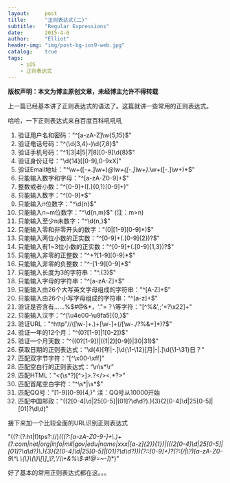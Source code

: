 ```yaml
---
layout:     post
title:      "正则表达式(二)"
subtitle:   "Regular Expressions"
date:       2015-4-6
author:     "Elliot"
header-img: "img/post-bg-ios9-web.jpg"
catalog:    true
tags:
    - iOS
    - 正则表达式
---
```


**版权声明：本文为博主原创文章，未经博主允许不得转载**

上一篇已经基本讲了正则表达式的语法了。这篇就讲一些常用的正则表达式。

哈哈，一下正则表达式来自百度百科吼吼吼

1. 验证用户名和密码："^[a-zA-Z]\w{5,15}$"
2. 验证电话号码："^(\\d{3,4}-)\\d{7,8}$"
3. 验证手机号码："^1[3|4|5|7|8][0-9]\\d{8}$"
4. 验证身份证号："\\d{14}[[0-9],0-9xX]"
5. 验证Email地址："^\\w+([-+.]\\w+)*@\\w+([-.]\\w+)*\.\\w+([-.]\\w+)*$"
6. 只能输入数字和字母："^[a-zA-Z0-9]+$"
7. 整数或者小数："^[0-9]+([.]{0,1}[0-9]+)"
8. 只能输入数字："^[0-9]*$"
9. 只能输入n位数字："^\\d{n}$"
10. 只能输入n~m位数字："^\\d{n,m}$"   (注：m>n)
11. 只能输入至少n未数字："^\\d{n,}$"
12. 只能输入零和非零开头的数字："(0|[1-9][0-9]*)$"
13. 只能输入两位小数的正实数："^[0-9]+(.[0-9]{2})?$"
14. 只能输入有1~3位小数的正实数："^[0-9]+(.[0-9]{1,3})?$"
15. 只能输入非零的正整数："^\+?[1-9][0-9]*$"
16. 只能输入非零的负整数："^\-[1-9][0-9]*$"
17. 只能输入长度为3的字符串："^.{3}$"
18. 只能输入字母的字符串："^[a-zA-Z]+$"
19. 只能输入由26个大写英文字母组成的字符串："^[A-Z]+$"
20. 只能输入由26个小写字母组成的字符串："^[a-z]+$"
21. 验证是否含有……%$#@&*，'."=？\等字符："[^%&',;'=?\x22]+"
22. 只能输入汉字："^[\u4e00-\u9fa5]{0,}$"
23. 验证URL："^http"//([\\w-]+\.)+[\\w-]+(/[\\w-./?%&=]*)?$"
24. 验证一年的12个月："^(0?[1-9]|1[0-2])$"
25. 验证一个月天数："^((0?[1-9])|((1|2)[0-9])|30|31)$"
26. 获取日期的正则表达式："\\d{4}[年|\-\.]\\d{\1-\12}[月|\-|\.]\\d{\1-\31}日？"
27. 匹配双字节字符："[^\x00-\xff]"
28. 匹配空白行的正则表达式：“\n\s*\r”
29. 匹配HTML："<(\s*?)[^>]*>.*?</>\<.*?>"
30. 匹配首尾空白字符："^\s*|\s*$"
31. 匹配QQ号："[1-9][0-9]\{4,\}"  注：QQ号从10000开始
32. 匹配中国邮政："((2[0-4]\\d|25[0-5]|[01]?\\d\\d?)\.){3}(2[0-4]\\d|25[0-5]|[01]?\\d\\d)"

接下来加一个比较全面的URL识别正则表达式

"((?:(?:ht|f)tps?://)*(((?:[a-zA-Z0-9-]+\\.)+(?:com|net|org|info|mil|gov|edu|name|xxx|[a-z]{2}){1})|(((2[0-4]\\d|25[0-5]|[01]?\\d\\d?)\\.){3}(2[0-4]\\d|25[0-5]|[01]?\\d\\d?)))(?::[0-9]+)?(?:(/|\\?)[a-zA-Z0-9\\^\\.\\{\\}\\(\\)\\[\\]_\\?,'/\\\\+&%\\$:#!@=~-]*)*)"


好了基本的常用正则表达式都在这。。。
